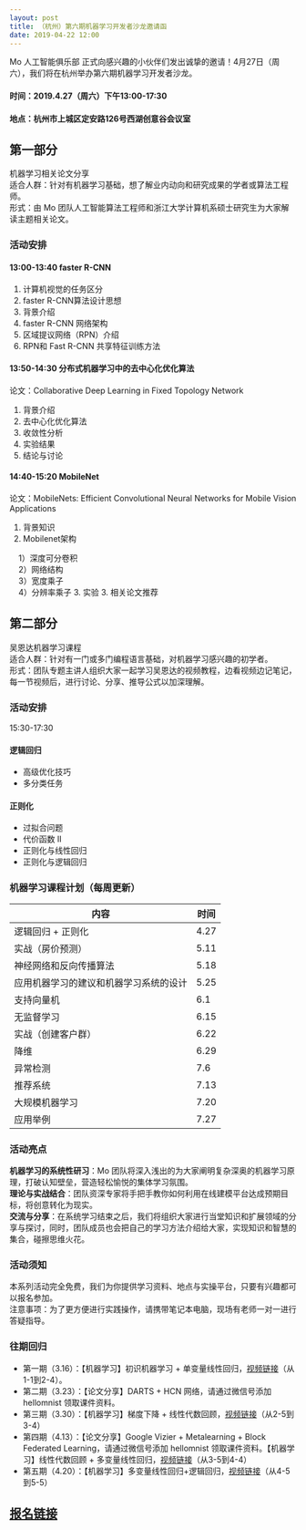 ```yaml
---
layout: post
title: （杭州）第六期机器学习开发者沙龙邀请函
date: 2019-04-22 12:00
---
```

Mo 人工智能俱乐部 正式向感兴趣的小伙伴们发出诚挚的邀请！4月27日（周六），我们将在杭州举办第六期机器学习开发者沙龙。
#### 时间：2019.4.27（周六）下午13:00-17:30
#### 地点：杭州市上城区定安路126号西湖创意谷会议室

<a name="497cdcb9"></a>
## 第一部分
机器学习相关论文分享<br />适合人群：针对有机器学习基础，想了解业内动向和研究成果的学者或算法工程师。<br />形式：由 Mo 团队人工智能算法工程师和浙江大学计算机系硕士研究生为大家解读主题相关论文。
<a name="e7ddf246"></a>
### 活动安排
<a name="2814a6f8"></a>
#### 13:00-13:40 faster R-CNN
1. 计算机视觉的任务区分
1. faster R-CNN算法设计思想
1. 背景介绍
1. faster R-CNN 网络架构
1. 区域提议网络（RPN）介绍
1. RPN和 Fast R-CNN 共享特征训练方法

<a name="a8a503ff"></a>
#### 13:50-14:30 分布式机器学习中的去中心化优化算法
论文：Collaborative Deep Learning in Fixed Topology Network
1. 背景介绍
1. 去中心化优化算法
1. 收敛性分析
1. 实验结果
1. 结论与讨论

<a name="76990767"></a>
#### 14:40-15:20 MobileNet
论文：MobileNets: Efficient Convolutional Neural Networks for Mobile Vision Applications
1. 背景知识
1. Mobilenet架构

    1）深度可分卷积<br />    2）网络结构<br />    3）宽度乘子<br />    4）分辨率乘子
3. 实验
3. 相关论文推荐

<a name="d3e121a0"></a>
## 第二部分
吴恩达机器学习课程<br />适合人群：针对有一门或多门编程语言基础，对机器学习感兴趣的初学者。<br />形式：团队专题主讲人组织大家一起学习吴恩达的视频教程，边看视频边记笔记，每一节视频后，进行讨论、分享、推导公式以加深理解。
<a name="e7ddf246-1"></a>
### 活动安排
15:30-17:30

<a name="881e9b66"></a>
#### 逻辑回归
* 高级优化技巧
* 多分类任务

<a name="4bd7c8e0"></a>
#### 正则化
* 过拟合问题
* 代价函数 II
* 正则化与线性回归
* 正则化与逻辑回归

<a name="cc71af2f"></a>
### 机器学习课程计划（每周更新）

| 内容 | 时间 |
| --- | --- |
| 逻辑回归 + 正则化 | 4.27 |
| 实战（房价预测） | 5.11 |
| 神经网络和反向传播算法 | 5.18 |
| 应用机器学习的建议和机器学习系统的设计 | 5.25 |
| 支持向量机 | 6.1 |
| 无监督学习 | 6.15 |
| 实战（创建客户群） | 6.22 |
| 降维 | 6.29 |
| 异常检测 | 7.6 |
| 推荐系统 | 7.13 |
| 大规模机器学习 | 7.20 |
| 应用举例 | 7.27 |

<a name="3b4924aa"></a>
### 活动亮点
**机器学习的系统性研习**：Mo 团队将深入浅出的为大家阐明复杂深奥的机器学习原理，打破认知壁垒，营造轻松愉悦的集体学习氛围。<br />**理论与实战结合**：团队资深专家将手把手教你如何利用在线建模平台达成预期目标，将创意转化为现实。<br />**交流与分享**：在系统学习结束之后，我们将组织大家进行当堂知识和扩展领域的分享与探讨，同时，团队成员也会把自己的学习方法介绍给大家，实现知识和智慧的集合，碰擦思维火花。
<a name="a84811ac"></a>
### 活动须知
本系列活动完全免费，我们为你提供学习资料、地点与实操平台，只要有兴趣都可以报名参加。<br />注意事项：为了更方便进行实践操作，请携带笔记本电脑，现场有老师一对一进行答疑指导。
<a name="e7575e8c"></a>
### 往期回归
* 第一期（3.16）：【机器学习】初识机器学习 + 单变量线性回归，[视频链接](http://www.momodel.cn:8899/classroom/class?id=5c5696191afd94720cc94533&type=video)（从1-1到2-4）。
* 第二期（3.23）：【论文分享】DARTS + HCN 网络，请通过微信号添加 hellomnist 领取课件资料。
* 第三期（3.30）：【机器学习】梯度下降 + 线性代数回顾，[视频链接](http://www.momodel.cn:8899/classroom/class?id=5c5696191afd94720cc94533&type=video)（从2-5到3-4）
* 第四期（4.13）：【论文分享】Google Vizier + Metalearning + Block Federated Learning，请通过微信号添加 hellomnist 领取课件资料。【机器学习】线性代数回顾 + 多变量线性回归，[视频链接](http://www.momodel.cn:8899/classroom/class?id=5c5696191afd94720cc94533&type=video)（从3-5到4-4）
* 第五期（4.20）：【机器学习】多变量线性回归+逻辑回归，[视频链接](http://www.momodel.cn:8899/classroom/class?id=5c5696191afd94720cc94533&type=video)（从4-5到5-5）

## [报名链接](https://mp.weixin.qq.com/s/quN5IQ0rd-h3Fxnqzqa3tg)
